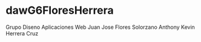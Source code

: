 # dawG6FloresHerrera
Grupo Diseno Aplicaciones Web
Juan Jose Flores Solorzano
Anthony Kevin Herrera Cruz
